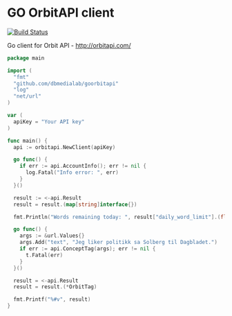 GO OrbitAPI client
==================

[![Build Status](https://travis-ci.org/dbmedialab/goorbitapi.svg)](https://travis-ci.org/dbmedialab/goorbitapi)

Go client for Orbit API - http://orbitapi.com/


```GO
package main

import (
  "fmt"
  "github.com/dbmedialab/goorbitapi"
  "log"
  "net/url"
)

var (
  apiKey = "Your API key"
)

func main() {
  api := orbitapi.NewClient(apiKey)

  go func() {
    if err := api.AccountInfo(); err != nil {
      log.Fatal("Info error: ", err)
    }
  }()

  result := <-api.Result
  result = result.(map[string]interface{})

  fmt.Println("Words remaining today: ", result["daily_word_limit"].(float64)-result["words_today"].(float64))

  go func() {
    args := &url.Values{}
    args.Add("text", "Jeg liker politikk sa Solberg til Dagbladet.")
    if err := api.ConceptTag(args); err != nil {
      t.Fatal(err)
    }
  }()

  result = <-api.Result
  result = result.(*OrbitTag)

  fmt.Printf("%#v", result)
}
```
